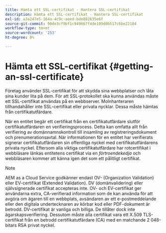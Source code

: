 ```yaml
---
title: Hämta ett SSL-certifikat - Hantera SSL-certifikat
description: Hämta ett SSL-certifikat - Hantera SSL-certifikat
exl-id: a3a247e5-164a-4c9c-aeed-bde882635e6f
source-git-commit: 90de3cf9bf1c949667f4de109d0b517c6be22184
workflow-type: tm+mt
source-wordcount: '253'
ht-degree: 0%

---
```


# Hämta ett SSL-certifikat {#getting-an-ssl-certificate}

Företag använder SSL-certifikat för att skydda sina webbplatser och låta sina kunder lita på dem. För att SSL-protokollet ska kunna användas måste ett SSL-certifikat användas på en webbserver. Molnhanteraren tillhandahåller inte SSL-certifikat eller privata nycklar. Dessa måste hämtas från certifikatutfärdare.

När en entitet begär ett certifikat från en certifikatutfärdare slutför certifikatutfärdaren en verifieringsprocess. Detta kan omfatta allt från verifiering av domännamnskontroll till insamling av registreringsdokument och prenumerationsavtal. När informationen för en entitet har verifierats signerar certifikatutfärdaren sin offentliga nyckel med certifikatutfärdarens privata nyckel. Eftersom alla viktiga certifikatutfärdare har rotcertifikat i webbläsare länkas entitetens certifikat via en *förtroendekedja* och webbläsaren kommer att känna igen det som ett pålitligt certifikat.

>[!NOTE]
>AEM as a Cloud Service godkänner endast OV- (Organization Validation) eller EV-certifikat (Extended Validation). DV (domänvalidering) eller självsignerade certifikat accepteras inte. OV- och EV-certifikat ger användarna extra, CA-verifierad information som de kan använda för att avgöra om ägaren till en webbplats, avsändaren av ett e-postmeddelande eller den digitala undertecknaren av körbar kod eller PDF-dokument är betrodd. DV-certifikat är vanliga och billiga. De tillåter dock inte ägarskapsverifiering.
>Dessutom måste alla certifikat vara ett X.509 TLS-certifikat från en betrodd certifikatutfärdare (CA) med en matchande 2 048-bitars RSA privat nyckel.

